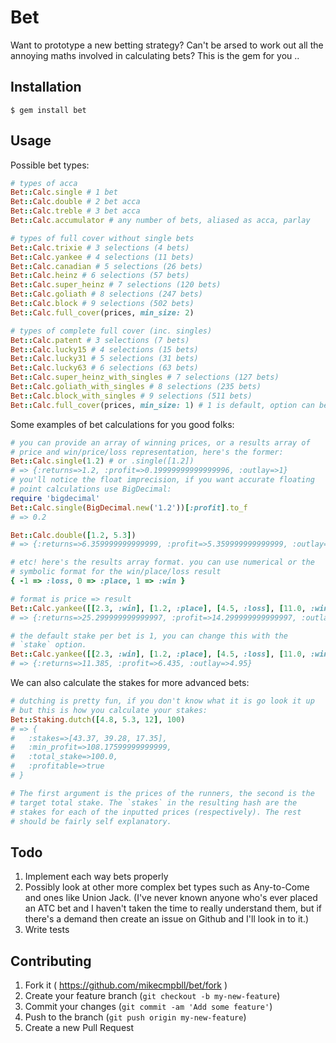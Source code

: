 # Bet

Want to prototype a new betting strategy? Can't be arsed to work out all the annoying maths involved in calculating bets? This is the gem for you ..

## Installation

    $ gem install bet

## Usage

Possible bet types:

```ruby
# types of acca
Bet::Calc.single # 1 bet
Bet::Calc.double # 2 bet acca
Bet::Calc.treble # 3 bet acca
Bet::Calc.accumulator # any number of bets, aliased as acca, parlay

# types of full cover without single bets
Bet::Calc.trixie # 3 selections (4 bets)
Bet::Calc.yankee # 4 selections (11 bets)
Bet::Calc.canadian # 5 selections (26 bets)
Bet::Calc.heinz # 6 selections (57 bets)
Bet::Calc.super_heinz # 7 selections (120 bets)
Bet::Calc.goliath # 8 selections (247 bets)
Bet::Calc.block # 9 selections (502 bets)
Bet::Calc.full_cover(prices, min_size: 2)

# types of complete full cover (inc. singles)
Bet::Calc.patent # 3 selections (7 bets)
Bet::Calc.lucky15 # 4 selections (15 bets)
Bet::Calc.lucky31 # 5 selections (31 bets)
Bet::Calc.lucky63 # 6 selections (63 bets)
Bet::Calc.super_heinz_with_singles # 7 selections (127 bets)
Bet::Calc.goliath_with_singles # 8 selections (235 bets)
Bet::Calc.block_with_singles # 9 selections (511 bets)
Bet::Calc.full_cover(prices, min_size: 1) # 1 is default, option can be omitted
```

Some examples of bet calculations for you good folks:

```ruby
# you can provide an array of winning prices, or a results array of
# price and win/price/loss representation, here's the former:
Bet::Calc.single(1.2) # or .single([1.2])
# => {:returns=>1.2, :profit=>0.19999999999999996, :outlay=>1}
# you'll notice the float imprecision, if you want accurate floating
# point calculations use BigDecimal:
require 'bigdecimal'
Bet::Calc.single(BigDecimal.new('1.2'))[:profit].to_f
# => 0.2

Bet::Calc.double([1.2, 5.3])
# => {:returns=>6.359999999999999, :profit=>5.359999999999999, :outlay=>1}

# etc! here's the results array format. you can use numerical or the
# symbolic format for the win/place/loss result
{ -1 => :loss, 0 => :place, 1 => :win }

# format is price => result
Bet::Calc.yankee([[2.3, :win], [1.2, :place], [4.5, :loss], [11.0, :win]])
# => {:returns=>25.299999999999997, :profit=>14.299999999999997, :outlay=>11}

# the default stake per bet is 1, you can change this with the
# `stake` option.
Bet::Calc.yankee([[2.3, :win], [1.2, :place], [4.5, :loss], [11.0, :win]], stake: 0.45)
# => {:returns=>11.385, :profit=>6.435, :outlay=>4.95}
```

We can also calculate the stakes for more advanced bets:

```ruby
# dutching is pretty fun, if you don't know what it is go look it up
# but this is how you calculate your stakes:
Bet::Staking.dutch([4.8, 5.3, 12], 100)
# => {
#   :stakes=>[43.37, 39.28, 17.35],
#   :min_profit=>108.17599999999999,
#   :total_stake=>100.0,
#   :profitable=>true
# }

# The first argument is the prices of the runners, the second is the
# target total stake. The `stakes` in the resulting hash are the
# stakes for each of the inputted prices (respectively). The rest
# should be fairly self explanatory.
```

## Todo

1. Implement each way bets properly
2. Possibly look at other more complex bet types such as Any-to-Come and ones like Union Jack. (I've never known anyone who's ever placed an ATC bet and I haven't taken the time to really understand them, but if there's a demand then create an issue on Github and I'll look in to it.)
3. Write tests

## Contributing

1. Fork it ( https://github.com/mikecmpbll/bet/fork )
2. Create your feature branch (`git checkout -b my-new-feature`)
3. Commit your changes (`git commit -am 'Add some feature'`)
4. Push to the branch (`git push origin my-new-feature`)
5. Create a new Pull Request
